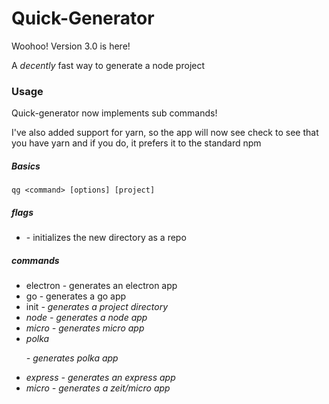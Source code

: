 # Quick-Generator

Woohoo! Version 3.0 is here!

A *decently* fast way to generate a node project

### Usage

Quick-generator now implements sub commands!

I've also added support for yarn, so the app will now see check to see that you have yarn and if you do, it prefers it to the standard npm



##### Basics

`qg <command> [options] [project]`

##### flags

- <r> - initializes the new directory as a repo

##### commands

- electron <e> - generates an electron app 
- go <g> - generates a go app
- init <i> - generates a project directory
- node <n> - generates a node app
- micro <m> - generates micro app
- polka <p> - generates polka app
- express <e> - generates an express app
- micro <m> - generates a zeit/micro app


